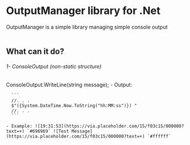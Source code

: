 # OutputManager library for .Net

OutputManager is a simple library managing simple console output
<br/>
<br/>

## What can it do?

###### 1- ConsoleOutput (non-static structure)

  ConsoleOutput.WriteLine(string message);
    - Output: 
    
      ```
      //. . .
      $"({System.DateTime.Now.ToString("hh:MM:ss")}) "
      //. . .
      ```
      
    - Example: ![19:31:53](https://via.placeholder.com/15/f03c15/000000?text=+) `#696969` ![Test Message](https://via.placeholder.com/15/f03c15/000000?text=+) `#ffffff`
